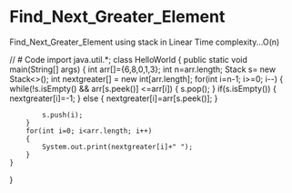 # Find_Next_Greater_Element
Find_Next_Greater_Element using stack in Linear Time complexity...O(n)

// # Code
import java.util.*;
class HelloWorld {
    public static void main(String[] args) {
        int arr[]={6,8,0,1,3};
        int n=arr.length;
        Stack<Integer> s= new Stack<>();
        int nextgreater[] = new int[arr.length];
        for(int i=n-1; i>=0; i--)
        {
            while(!s.isEmpty() && arr[s.peek()] <=arr[i])
            {
                s.pop();
            }
                if(s.isEmpty())
                {
                    nextgreater[i]=-1;
                }
                else
                {
                    nextgreater[i]=arr[s.peek()];
                }
            
            s.push(i);
        }
        for(int i=0; i<arr.length; i++)
        {
            System.out.print(nextgreater[i]+" ");
        }
    }
}
